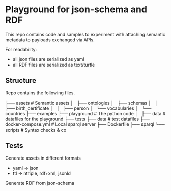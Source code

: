 # Playground for json-schema and RDF

This repo contains code and samples to experiment with attaching semantic metadata to
payloads exchanged via APIs.

For readability:

- all json files are serialized as yaml
- all RDF files are serialized as text/turtle

## Structure

Repo contains the following files.

├── assets                     # Semantic assets
│   ├── ontologies
│   ├── schemas
│   │   ├── birth_certificate
│   │   ├── person
│   └── vocabularies
│       └── countries
├── examples
├── playground                 # The python code
│   ├── data                   #   datafiles for the playground
├── tests
    ├── data                   #   test datafiles
├── docker-compose.yml         # Local sparql server
├── Dockerfile
├── sparql
└── scripts                    # Syntax checks & co

## Tests

Generate assets in different formats

- yaml -> json
- ttl -> ntriple, rdf+xml, jsonld

Generate RDF from json-schema
